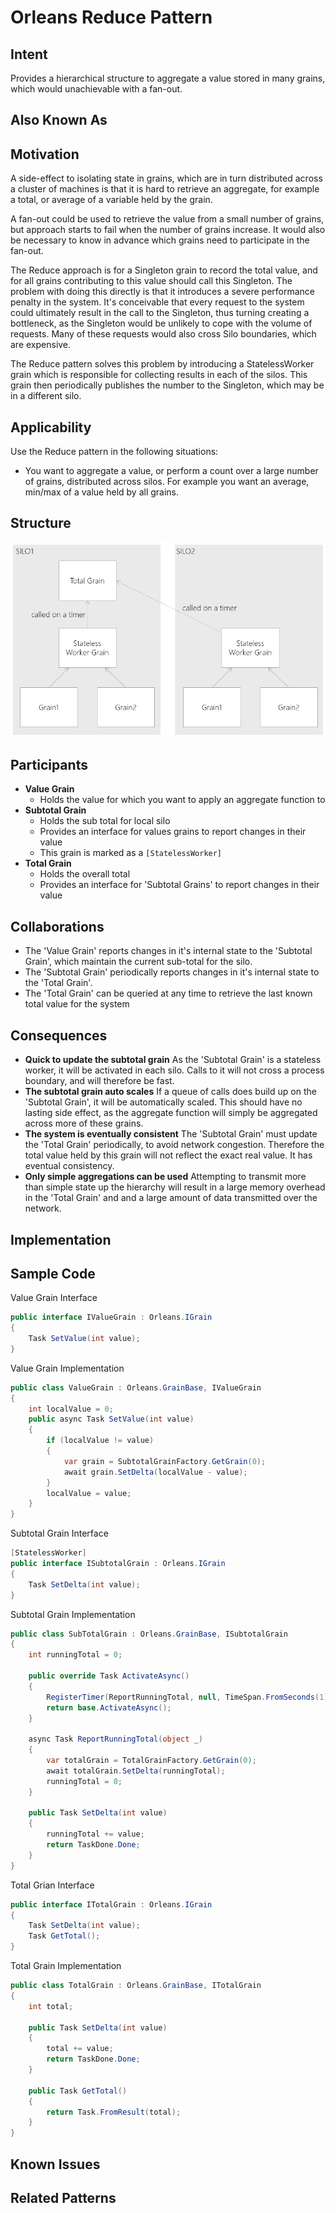 # Orleans Reduce Pattern

## Intent

Provides a hierarchical structure to aggregate a value stored in many grains, which would unachievable with a fan-out.

## Also Known As

## Motivation

A side-effect to isolating state in grains, which are in turn distributed across a cluster of machines is that it is hard to retrieve an aggregate, for example a total, or average of a variable held by the grain.

A fan-out could be used to retrieve the value from a small number of grains, but approach starts to fail when the number of grains increase. It would also be necessary to know in advance which grains need to participate in the fan-out.

The Reduce approach is for a Singleton grain to record the total value, and for all grains contributing to this value should call this Singleton. The problem with doing this directly is that it introduces a severe performance penalty in the system. It's conceivable that every request to the system could ultimately result in the call to the Singleton, thus turning creating a bottleneck, as the Singleton would be unlikely to cope with the volume of requests. Many of these requests would also cross Silo boundaries, which are expensive.

The Reduce pattern solves this problem by introducing a StatelessWorker grain which is responsible for collecting results in each of the silos. This grain then periodically publishes the number to the Singleton, which may be in a different silo.

## Applicability

Use the Reduce pattern in the following situations:

* You want to aggregate a value, or perform a count over a large number of grains, distributed across silos. For example you want an average, min/max of a value held by all grains.

## Structure

![reduce structure diagram](images/reduce-structure.png)

## Participants

* __Value Grain__
  * Holds the value for which you want to apply an aggregate function to
* __Subtotal Grain__
  * Holds the sub total for local silo
  * Provides an interface for values grains to report changes in their value
  * This grain is marked as a `[StatelessWorker]`
* __Total Grain__
  * Holds the overall total
  * Provides an interface for 'Subtotal Grains' to report changes in their value

## Collaborations

* The 'Value Grain' reports changes in it's internal state to the 'Subtotal Grain', which maintain the current sub-total for the silo.
* The 'Subtotal Grain' periodically reports changes in it's internal state to the 'Total Grain'. 
* The 'Total Grain' can be queried at any time to retrieve the last known total value for the system

## Consequences

* __Quick to update the subtotal grain__ As the 'Subtotal Grain' is a stateless worker, it will be activated in each silo. Calls to it will not cross a process boundary, and will therefore be fast.
* __The subtotal grain auto scales__ If a queue of calls does build up on the 'Subtotal Grain', it will be automatically scaled. This should have no lasting side effect, as the aggregate function will simply be aggregated across more of these grains.
* __The system is eventually consistent__ The 'Subtotal Grain' must update the 'Total Grain' periodically, to avoid network congestion. Therefore the total value held by this grain will not reflect the exact real value. It has eventual consistency.
* __Only simple aggregations can be used__ Attempting to transmit more than simple state up the hierarchy will result in a large memory overhead in the 'Total Grain' and and a large amount of data transmitted over the network.

## Implementation

## Sample Code

Value Grain Interface

```cs
public interface IValueGrain : Orleans.IGrain
{
    Task SetValue(int value);
}
```

Value Grain Implementation

```cs
public class ValueGrain : Orleans.GrainBase, IValueGrain
{
    int localValue = 0;
    public async Task SetValue(int value)
    {
        if (localValue != value)
        {
            var grain = SubtotalGrainFactory.GetGrain(0);
            await grain.SetDelta(localValue - value);
        }
        localValue = value;
    }
}
```

Subtotal Grain Interface

```cs
[StatelessWorker]
public interface ISubtotalGrain : Orleans.IGrain
{
    Task SetDelta(int value);
}
```

Subtotal Grain Implementation

```cs
public class SubTotalGrain : Orleans.GrainBase, ISubtotalGrain
{
    int runningTotal = 0;

    public override Task ActivateAsync()
    {
        RegisterTimer(ReportRunningTotal, null, TimeSpan.FromSeconds(1), TimeSpan.FromSeconds(1));
        return base.ActivateAsync();
    }

    async Task ReportRunningTotal(object _)
    {
        var totalGrain = TotalGrainFactory.GetGrain(0);
        await totalGrain.SetDelta(runningTotal);
        runningTotal = 0;
    }

    public Task SetDelta(int value)
    {
        runningTotal += value;
        return TaskDone.Done;
    }
}
```

Total Grian Interface

```cs
public interface ITotalGrain : Orleans.IGrain
{
    Task SetDelta(int value);
    Task GetTotal();
}
```

Total Grain Implementation

```cs
public class TotalGrain : Orleans.GrainBase, ITotalGrain
{
    int total;

    public Task SetDelta(int value)
    {
        total += value;
        return TaskDone.Done;
    }

    public Task GetTotal()
    {
        return Task.FromResult(total);
    }
}
```

## Known Issues

## Related Patterns

